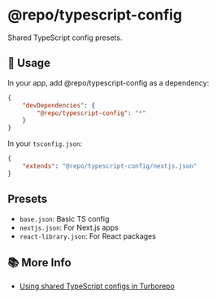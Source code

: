 # @repo/typescript-config

Shared TypeScript config presets.

## 🔧 Usage

In your app, add @repo/typescript-config as a dependency:

```json
{
    "devDependencies": {
        "@repo/typescript-config": "*"
    }
}
```

In your `tsconfig.json`:

```json
{
    "extends": "@repo/typescript-config/nextjs.json"
}
```

## Presets

- `base.json`: Basic TS config
- `nextjs.json`: For Next.js apps
- `react-library.json`: For React packages

## 📚 More Info

- [Using shared TypeScript configs in Turborepo](https://turborepo.com/docs/guides/tools/typescript)
